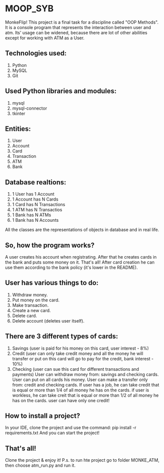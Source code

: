 # MOOP_SYB
MonkeFlip! 
This project is a final task for a discipline called "OOP Methods". 
It is a console program that represents the interaction between user and atm.
Its' usage can be widened, because there are lot of other abilities except for working with ATM as a User.

## Technologies used:
1. Python
2. MySQL
3. Git

## Used Python libraries and modules:
1. mysql
2. mysql-connector
3. tkinter

## Entities:
1. User
2. Account
3. Card
4. Transaction
5. ATM
6. Bank

## Database realtions:
1. 1 User     has 1   Account
2. 1 Account  has N   Cards
3. 1 Card     has N   Transactions
4. 1 ATM      has N   Transactios
5. 1 Bank     has N   ATMs
6. 1 Bank     has N   Accounts

All the classes are the representations of objects in database and in real life.
## So, how the program works?
A user creates his account when registrating. After that he creates cards in the bank and puts some money on it. 
That's all! After card creation he can use them according to the bank policy (it's lower in the README).

## User has various things to do:
1. Withdraw money.
2. Put money on the card.
3. Make transaction.
4. Create a new card.
5. Delete card.
6. Delete account (deletes user itself).

## There are 3 different types of cards:
1. Savings (user is paid for his money on this card, user interest - 8%)
2. Credit (user can only take credit money and all the money he will transfer or put on this card will go to pay for the credit, bank interest - 10%)
3. Checking (user can sue this card for different transactions and payments)
User can withdraw money from: savings and checking cards.
User can put on all cards his money.
User can make a transfer only from: credit and checking cards.
If user has a job, he can take credit that is equal or more than 1/4 of all money he has on the cards.
if user is workless, he can take creit that is equal or more than 1/2 of all money he has on the cards.
user can have only one credit!

## How to install a project?
In your IDE, clone the project and use the command:
pip install -r requirements.txt
And you can start the project!

## That's all!
Clone the project & enjoy it! 
P.s. to run hte project go to folder MONKE_ATM, then choose atm_run.py and run it.
